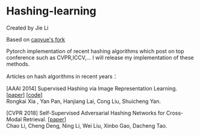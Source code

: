 # Hashing-learning
Created by Jie Li 

Based on [caoyue's fork](https://github.com/caoyue10/DeepHash-Papers)

Pytorch implementation of recent hashing algorithms which post on top conference such as CVPR,ICCV,...
I will release my implementation of these methods.

Articles on hash algorithms in recent years：



[AAAI 2014] Supervised Hashing via Image Representation Learning. [[paper](http://ss.sysu.edu.cn/%7Epy/papers/AAAI-CNNH.pdf)]     [[code](http://ss.sysu.edu.cn/%7Epy/CNNH/cnnh.html)]
<br>
Rongkai Xia , Yan Pan, Hanjiang Lai, Cong Liu, Shuicheng Yan.

[CVPR 2018] Self-Supervised Adversarial Hashing Networks for Cross-Modal Retrieval. [[paper](https://arxiv.org/abs/1804.01223)] <br>
Chao Li, Cheng Deng, Ning Li, Wei Liu, Xinbo Gao, Dacheng Tao.
 
